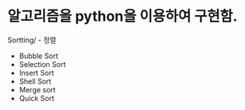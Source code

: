 # 알고리즘을 python을 이용하여 구현함.

Sortting/ - 정렬
- Bubble Sort
- Selection Sort
- Insert Sort
- Shell Sort
- Merge sort
- Quick Sort

